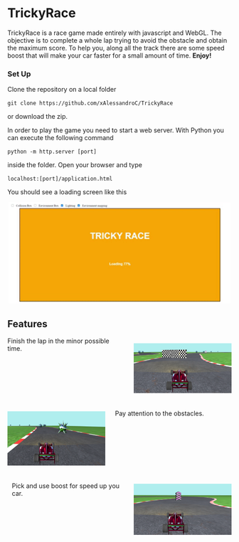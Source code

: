 # TrickyRace

TrickyRace is a race game made entirely with javascript and WebGL. The objective is to complete a whole lap trying to avoid the obstacle and obtain the maximum score. To help you, along all the track there are some speed boost that will make your car faster for a small amount of time. <b>Enjoy!</b>

### Set Up
Clone the repository on a local folder<br>
```
git clone https://github.com/xAlessandroC/TrickyRace
```
or download the zip.

In order to play the game you need to start a web server.
With Python you can execute the following command</br>
```
python -m http.server [port]
```
inside the folder.
Open your browser and type
```
localhost:[port]/application.html
```
You should see a loading screen like this

<p align="center">
  <img width=500px src="./resources/readme/loading.gif">
</p>

## Features

<div>
  <div style="float:left; width:50%">
    Finish the lap in the minor possible time.
  </div>
  <div style="float:right">
  <p align="center">
  <img width=220px src="./resources/readme/feature_finish.png">
  </p>
  </div>
<div>
<div style="clear: left;clear: right; padding-bottom:10px;"></div>
<div>
  <div style="float:left">
    <p align="center">
    <img width=220px src="./resources/readme/features_obstacle.png">
    </p>
  </div>
  <div style="float:right; width:50%;padding:10px">
    Pay attention to the obstacles.
  </div>
<div>
<div style="clear: right;clear: left; padding-bottom:10px;"></div>
<div>
  <div style="float:left; width:50%;padding:10px">
    Pick and use boost for speed up you car.
  </div>
  <div style="float:right">
    <p align="center">
    <img width=220px src="./resources/readme/features_boost.png">
    </p>
  </div>
<div>
